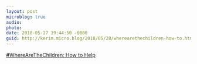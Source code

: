 ```yaml
---
layout: post
microblog: true
audio: 
photo: 
date: 2018-05-27 19:44:50 -0800
guid: http://kerim.micro.blog/2018/05/28/wherearethechildren-how-to.html
---
```

[\#WhereAreTheChildren: How to Help](https://politicalcharge.org/2018/05/26/wherearethechildren-how-to-help/)
